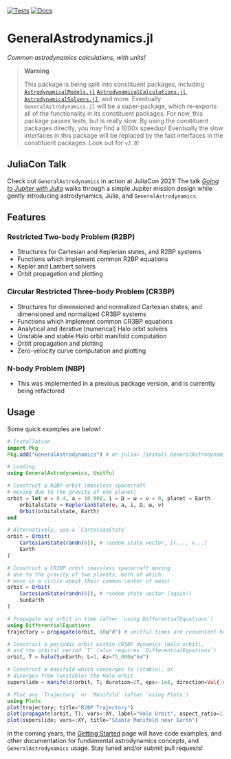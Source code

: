 [![Tests](https://github.com/cadojo/GeneralAstrodynamics.jl/workflows/Tests/badge.svg)](https://github.com/cadojo/GeneralAstrodynamics.jl/actions?query=workflow%3ATests)
[![Docs](https://github.com/cadojo/GeneralAstrodynamics.jl/workflows/Documentation/badge.svg)](https://cadojo.github.io/GeneralAstrodynamics.jl/)

# GeneralAstrodynamics.jl

_Common astrodynamics calculations, with units!_

> **Warning**
> 
> This package is being split into constituent packages, including
> [`AstrodynamicalModels.jl`](https://github.com/cadojo/AstrodynamicalModels.jl,)
> [`AstrodynamicalCalculations.jl`](https://github.com/cadojo/AstrodynamicalCalculations.jl),
> [`AstrodynamicalSolvers.jl`](https://github.com/cadojo/AstrodynamicalModels.jl),
> and more. Eventually `GeneralAstrodynamics.jl` will be a super-package, which 
> re-exports all of the functionality in its constituent packages. For now, this
> package passes tests, but is really slow. By using the constituent packages
> directly, you may find a 1000x speedup! Eventually the slow interfaces in this
> package will be replaced by the fast interfaces in the constituent packages.
> Look out for `v2.0`!

## JuliaCon Talk

Check out `GeneralAstrodynamics` in action at JuliaCon 2021! The talk
[_Going to Jupiter with Julia_](https://www.youtube.com/watch?v=WnvKaUsGv8w)
walks through a simple Jupiter mission design while gently introducing
astrodynamics, Julia, and `GeneralAstrodynamics`.

## Features

### Restricted Two-body Problem (R2BP)

- Structures for Cartesian and Keplerian states, and R2BP systems
- Functions which implement common R2BP equations
- Kepler and Lambert solvers
- Orbit propagation and plotting

### Circular Restricted Three-body Problem (CR3BP)

- Structures for dimensioned and normalized Cartesian states, and dimensioned
  and normalized CR3BP systems
- Functions which implement common CR3BP equations
- Analytical and iterative (numerical) Halo orbit solvers
- Unstable and stable Halo orbit manifold computation
- Orbit propagation and plotting
- Zero-velocity curve computation and plotting

### N-body Problem (NBP)

- This was implemented in a previous package version, and is currently being
  refactored

## Usage

Some quick examples are below!

```julia
# Installation
import Pkg
Pkg.add("GeneralAstrodynamics") # or julia> ]install GeneralAstrodynamics

# Loading
using GeneralAstrodynamics, Unitful

# Construct a R2BP orbit (massless spacecraft
# moving due to the gravity of one planet)
orbit = let e = 0.4, a = 10_000, i = Ω = ω = ν = 0, planet = Earth
    orbitalstate = KeplerianState(e, a, i, Ω, ω, ν)
    Orbit(orbitalstate, Earth)
end

# Alternatively, use a `CartesianState`
orbit = Orbit(
    CartesianState(randn(6)), # random state vector, [r..., v...]
    Earth
)

# Construct a CR3BP orbit (massless spacecraft moving
# due to the gravity of two planets, both of which
# move in a circle about their common center of mass)
orbit = Orbit(
    CartesianState(randn(6)), # random state vector (again!)
    SunEarth
)

# Propagate any orbit in time (after `using DifferentialEquations`)
using DifferentialEquations
trajectory = propagate(orbit, 10u"d") # unitful times are convenient here!

# Constract a periodic orbit within CR3BP dynamics (Halo orbit),
# and the orbital period `T` (also requires `DifferentialEquations`)
orbit, T = halo(SunEarth; L=1, Az=75_000u"km")

# Construct a manifold which converges to (stable), or
# diverges from (unstable) the Halo orbit
superslide = manifold(orbit, T; duration=2T, eps=-1e8, direction=Val{:stable})

# Plot any `Trajectory` or `Manifold` (after `using Plots`)
using Plots
plot(trajectory; title="R2BP Trajectory")
plot(propagate(orbit, T); vars=:XY, label="Halo Orbit", aspect_ratio=1)
plot(superslide; vars=:XY, title="Stable Manifold near Earth")
```

In the coming years, the
[Getting Started](https://cadojo.github.io/GeneralAstrodynamics.jl/dev/) page
will have code examples, and other documentation for fundamental astrodynamics
concepts, and `GeneralAstrodynamics` usage. Stay tuned and/or submit pull
requests!
